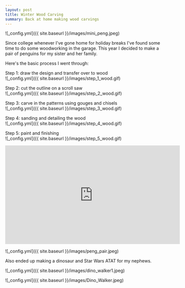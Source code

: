 ```yaml
---
layout: post
title: Winter Wood Carving 
summary: Back at home making wood carvings
---
```


![_config.yml]({{ site.baseurl }}/images/mini_peng.jpeg)

Since college whenever I've gone home for holiday breaks I've found some time to do some woodworking in the garage. This year I decided to make a pair of penguins for my sister and her family.   

Here's the basic process I went through: 

Step 1: draw the design and transfer over to wood<br>
![_config.yml]({{ site.baseurl }}/images/step_1_wood.gif)

Step 2: cut the outline on a scroll saw<br>
![_config.yml]({{ site.baseurl }}/images/step_2_wood.gif)

Step 3: carve in the patterns using gouges and chisels<br>
![_config.yml]({{ site.baseurl }}/images/step_3_wood.gif)

Step 4: sanding and detailing the wood<br>
![_config.yml]({{ site.baseurl }}/images/step_4_wood.gif)

Step 5: paint and finishing<br>
![_config.yml]({{ site.baseurl }}/images/step_5_wood.gif)

<iframe width="560" height="315" src="https://www.youtube.com/embed/NyXOzcOd5PM" frameborder="0" allow="accelerometer; autoplay; encrypted-media; gyroscope; picture-in-picture" allowfullscreen></iframe>

![_config.yml]({{ site.baseurl }}/images/peng_pair.jpeg)

Also ended up making a dinosaur and Star Wars ATAT for my nephews.

![_config.yml]({{ site.baseurl }}/images/dino_walker1.jpeg)

![_config.yml]({{ site.baseurl }}/images/Dino_Walker.jpeg)
